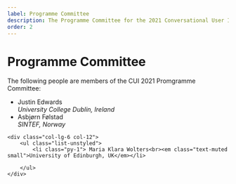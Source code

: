 ```yaml
---
label: Programme Committee
description: The Programme Committee for the 2021 Conversational User Interfaces conference.
order: 2
---
```


# Programme Committee

The following people are members of the CUI 2021 Promgramme Committee:

<div class="row">
	<div class="col-lg-6 col-12">
		<ul class="list-unstyled">
            <li class="py-1">Justin Edwards<br><em class="text-muted small">University College Dublin, Ireland</em></li>
            <li class="py-1">Asbjørn Følstad<br><em class="text-muted small">SINTEF, Norway</em></li>
		</ul>
	</div>

	<div class="col-lg-6 col-12">
		<ul class="list-unstyled">
            <li class="py-1"> Maria Klara Wolters<br><em class="text-muted small">University of Edinburgh, UK</em></li>
           
		</ul>
	</div>
</div>